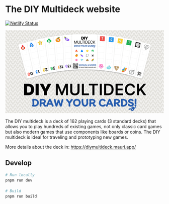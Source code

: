 # The DIY Multideck website

[![Netlify Status](https://api.netlify.com/api/v1/badges/83573f23-0a71-4eb9-956c-5976f884b9a3/deploy-status)](https://app.netlify.com/sites/diymultideck/deploys)

![preview](/public/images/ogimage.png)

The DIY multideck is a deck of 162 playing cards (3 standard decks) that allows you to play hundreds of existing games, not only classic card games but also modern games that use components like boards or coins. The DIY multideck is ideal for traveling and prototyping new games.

More details about the deck in: <https://diymultideck.mauri.app/>

## Develop

```zsh
# Run locally
pnpm run dev

# Build
pnpm run build
```

